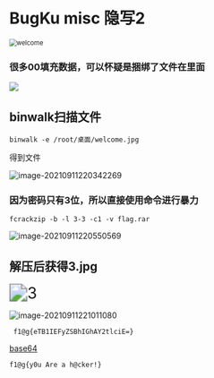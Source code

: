 # BugKu misc 隐写2



<img src="https://xiuxiu-1306082599.cos.ap-beijing.myqcloud.com/xiao/welcome.jpg" alt="welcome" style="zoom: 80%;" />

### 很多00填充数据，可以怀疑是捆绑了文件在里面

![](https://xiuxiu-1306082599.cos.ap-beijing.myqcloud.com/xiao/image-20210911215556762.png)

## binwalk扫描文件

```
binwalk -e /root/桌面/welcome.jpg  
```

得到文件

![image-20210911220342269](https://xiuxiu-1306082599.cos.ap-beijing.myqcloud.com/xiao/image-20210911220342269.png)

### 因为密码只有3位，所以直接使用命令进行暴力

```
fcrackzip -b -l 3-3 -c1 -v flag.rar 
```

![image-20210911220550569](https://xiuxiu-1306082599.cos.ap-beijing.myqcloud.com/xiao/image-20210911220550569.png)

## 解压后获得3.jpg

<img src="https://xiuxiu-1306082599.cos.ap-beijing.myqcloud.com/xiao/3.jpg" alt="3" style="zoom:200%;" />

![image-20210911221011080](https://xiuxiu-1306082599.cos.ap-beijing.myqcloud.com/xiao/image-20210911221011080.png)

```
 f1@g{eTB1IEFyZSBhIGhAY2tlciE=}
```

[base64](https://base64.us/)

```
f1@g{y0u Are a h@cker!}
```

